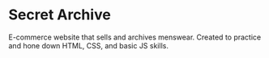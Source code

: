 # Secret Archive
 E-commerce website that sells and archives menswear. Created to practice and hone down HTML, CSS, and basic JS skills.

